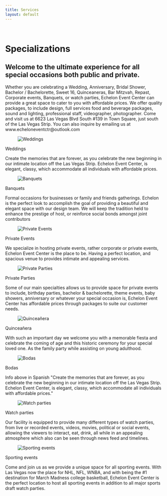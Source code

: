 ```yaml
---
title: Services
layout: default
---
```


<div class="container">
    <br/>
    <h1 class="is-size-3 has-text-centered">Specializations</h1>
    <h2>Welcome to the ultimate experience for all special occasions both public and private.</h2>
    <p>Whether you are celebrating a Wedding, Anniversary, Bridal Shower, Bachelor / Bachelorette,  Sweet 16, Quinceaneras, Bar Mitzvah, Repast, Corporate events, Banquets, or watch parties, Echelon Event Center can provide a great space to cater to you with affordable prices. We offer quality packages, to include design, full services food and beverage packages, sound and lighting, professional staff, videographer, photographer. Come and visit us at 6623 Las Vegas Blvd South #139 in Town Square, just south of the Las Vegas Strip. You can also inquire by emailing us at www.echeloneventctr@outlook.com</p>
    <div class="tile is-ancestor">
            <div class="tile is-parent is-vertical">
                <div class="tile is-parent">
                    <article class="tile is-child">
                        <figure class="image is-square">
                            <img src="https://picsum.photos/300" alt="Weddings"/>
                        </figure>
                        <p class="subtitle has-text-centered">Weddings</p>
                        <p class="">Create the memories that are forever, as you celebrate the new beginning in our intimate location off the Las Vegas Strip. Echelon Event Center, is elegant, classy, which accommodate all individuals with affordable prices.</p>
                    </article>
                </div>
                <div class="tile is-parent">
                    <article class="tile is-child">
                        <figure class="image is-square">
                            <img src="https://picsum.photos/300" alt="Banquets"/>
                        </figure>
                        <p class="subtitle has-text-centered">Banquets</p>
                        <p class="">Formal occasions for businesses or family and friends gatherings. Echelon is the perfect look to accomplish the goal of providing a beautiful and elegant space with our design team. We will keep the tradition held to enhance the prestige of host, or reinforce social bonds amongst joint contributors</p>
                    </article>
                </div>
                <div class="tile is-parent">
                    <article class="tile is-child">
                        <figure class="image is-square">
                            <img src="https://picsum.photos/300" alt="Private Events"/>
                        </figure>
                        <p class="subtitle has-text-centered">Private Events</p>
                        <p class="">We specialize in hosting private events, rather corporate or private events, Echelon Event Center is the place to be. Having a perfect location, and spacious venue to provides intimate and appealing services.</p>
                    </article>
                </div>
                <div class="tile is-parent">
                    <article class="tile is-child">
                        <figure class="image is-square">
                            <img src="https://picsum.photos/300" alt="Private Parties"/>
                        </figure>
                        <p class="subtitle has-text-centered">Private Parties</p>
                        <p class="">Some of our main specialties allows us to provide space for private events to include, birthday parties, bachelor & bachelorette, theme events, baby showers, anniversary or whatever your special occasion is, Echelon Event Center has affordable prices through packages to suite our customer needs.</p>
                    </article>
                </div>
            </div>
            <div class="tile is-parent is-vertical">
                <div class="tile is-parent">
                    <article class="tile is-child">
                        <figure class="image is-square">
                            <img src="https://picsum.photos/300" alt="Quinceañera"/>
                        </figure>
                        <p class="subtitle has-text-centered">Quinceañera</p>
                        <p class="">With such an important day we welcome you with a memorable fiesta and celebrate the coming of age and this historic ceremony for your special loved one. As the family party while assisting on young adulthood.</p>
                    </article>
                </div>
                <div class="tile is-parent">
                    <article class="tile is-child">
                        <figure class="image is-square">
                            <img src="https://picsum.photos/300" alt="Bodas"/>
                        </figure>
                        <p class="subtitle has-text-centered">Bodas</p>
                        <p class="">Info above in Spanish "Create the memories that are forever, as you celebrate the new beginning in our intimate location off the Las Vegas Strip. Echelon Event Center, is elegant, classy, which accommodate all individuals with affordable prices."</p>
                    </article>
                </div>
                <div class="tile is-parent">
                    <article  class="tile is-child">
                        <figure class="image is-square">
                            <img src="https://picsum.photos/300" alt="Watch parties"/>
                        </figure>
                        <p class="subtitle has-text-centered">Watch parties</p>
                        <p class="">Our facility is equipped to provide many different types of watch parties, from live or recorded events, videos, movies, political or social events, allowing the viewers to interact, eat, drink, all while in an appealing atmosphere which also can be seen through news feed and timelines.</p>
                    </article>
                </div>
                <div class="tile is-parent">
                    <article  class="tile is-child">
                        <figure class="image is-square">
                            <img src="https://picsum.photos/300" alt="Sporting events"/>
                        </figure>
                        <p class="subtitle has-text-centered">Sporting events</p>
                        <p class="">Come and join us as we provide a unique space for all sporting events. With Las Vegas now the place for NHL, NFL, WNBA, and with being the #1 destination for March Madness college basketball, Echelon Event Center is the perfect location to host all sporting events in addition to all major sports draft watch parties.</p>
                    </article>
                </div>            
            </div>
    </div>
</div>